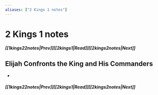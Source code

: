 ```yaml
---
aliases: ["2 Kings 1 notes"]
---
```

# 2 Kings 1 notes
##### <span class=arrow-left></span>[[1kings22notes|Prev]]<span class=navigation-separator></span>[[2kings1|Read]]<span class=navigation-separator></span>[[2kings2notes|Next]]<span class=arrow-right></span>
## Elijah Confronts the King and His Commanders
- 
##### <span class=arrow-left></span>[[1kings22notes|Prev]]<span class=navigation-separator></span>[[2kings1|Read]]<span class=navigation-separator></span>[[2kings2notes|Next]]<span class=arrow-right></span>